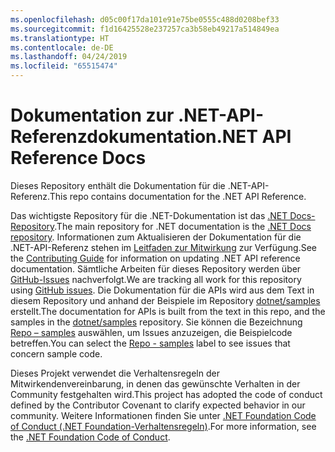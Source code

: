 ```yaml
---
ms.openlocfilehash: d05c00f17da101e91e75be0555c488d0208bef33
ms.sourcegitcommit: f1d16425528e237257ca3b58eb49217a514849ea
ms.translationtype: HT
ms.contentlocale: de-DE
ms.lasthandoff: 04/24/2019
ms.locfileid: "65515474"
---
```

# <a name="net-api-reference-docs"></a><span data-ttu-id="ac056-101">Dokumentation zur .NET-API-Referenzdokumentation</span><span class="sxs-lookup"><span data-stu-id="ac056-101">.NET API Reference Docs</span></span>

<span data-ttu-id="ac056-102">Dieses Repository enthält die Dokumentation für die .NET-API-Referenz.</span><span class="sxs-lookup"><span data-stu-id="ac056-102">This repo contains documentation for the .NET API Reference.</span></span>

<span data-ttu-id="ac056-103">Das wichtigste Repository für die .NET-Dokumentation ist das [.NET Docs-Repository](https://github.com/dotnet/docs).</span><span class="sxs-lookup"><span data-stu-id="ac056-103">The main repository for .NET documentation is the [.NET Docs repository](https://github.com/dotnet/docs).</span></span> <span data-ttu-id="ac056-104">Informationen zum Aktualisieren der Dokumentation für die .NET-API-Referenz stehen im [Leitfaden zur Mitwirkung](https://github.com/dotnet/docs/blob/master/CONTRIBUTING.md) zur Verfügung.</span><span class="sxs-lookup"><span data-stu-id="ac056-104">See the [Contributing Guide](https://github.com/dotnet/docs/blob/master/CONTRIBUTING.md) for information on updating .NET API reference documentation.</span></span>
<span data-ttu-id="ac056-105">Sämtliche Arbeiten für dieses Repository werden über [GitHub-Issues](https://github.com/dotnet/dotnet-api-docs/issues) nachverfolgt.</span><span class="sxs-lookup"><span data-stu-id="ac056-105">We are tracking all work for this repository using [GitHub issues](https://github.com/dotnet/dotnet-api-docs/issues).</span></span> <span data-ttu-id="ac056-106">Die Dokumentation für die APIs wird aus dem Text in diesem Repository und anhand der Beispiele im Repository [dotnet/samples](https://github.com/dotnet/samples) erstellt.</span><span class="sxs-lookup"><span data-stu-id="ac056-106">The documentation for APIs is built from the text in this repo, and the samples in the [dotnet/samples](https://github.com/dotnet/samples) repository.</span></span> <span data-ttu-id="ac056-107">Sie können die Bezeichnung [Repo – samples](https://github.com/dotnet/docs/issues?q=is%3Aopen+is%3Aissue+label%3A%22%3Afile_folder%3A+Repo+-+samples%22) auswählen, um Issues anzuzeigen, die Beispielcode betreffen.</span><span class="sxs-lookup"><span data-stu-id="ac056-107">You can select the [Repo - samples](https://github.com/dotnet/docs/issues?q=is%3Aopen+is%3Aissue+label%3A%22%3Afile_folder%3A+Repo+-+samples%22) label to see issues that concern sample code.</span></span>

<span data-ttu-id="ac056-108">Dieses Projekt verwendet die Verhaltensregeln der Mitwirkendenvereinbarung, in denen das gewünschte Verhalten in der Community festgehalten wird.</span><span class="sxs-lookup"><span data-stu-id="ac056-108">This project has adopted the code of conduct defined by the Contributor Covenant to clarify expected behavior in our community.</span></span> <span data-ttu-id="ac056-109">Weitere Informationen finden Sie unter [.NET Foundation Code of Conduct (.NET Foundation-Verhaltensregeln)](https://dotnetfoundation.org/code-of-conduct).</span><span class="sxs-lookup"><span data-stu-id="ac056-109">For more information, see the [.NET Foundation Code of Conduct](https://dotnetfoundation.org/code-of-conduct).</span></span>
